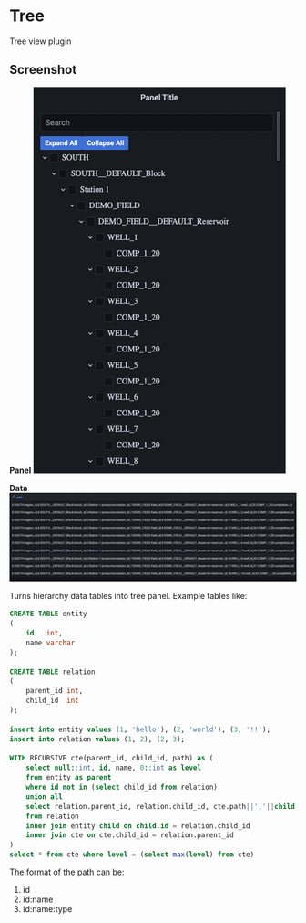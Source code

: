 <!-- This README file is going to be the one displayed on the Grafana.com website for your plugin -->

# Tree

Tree view plugin

## Screenshot

**Panel**
![panel](img/panel.png 'Panel')

**Data**
![data](img/data.png 'Data')

Turns hierarchy data tables into tree panel. Example tables like:

```sql
CREATE TABLE entity
(
    id   int,
    name varchar
);

CREATE TABLE relation
(
    parent_id int,
    child_id  int
);

insert into entity values (1, 'hello'), (2, 'world'), (3, '!!');
insert into relation values (1, 2), (2, 3);

WITH RECURSIVE cte(parent_id, child_id, path) as (
    select null::int, id, name, 0::int as level
    from entity as parent
    where id not in (select child_id from relation)
    union all
    select relation.parent_id, relation.child_id, cte.path||','||child.name, cte.level+1
    from relation
    inner join entity child on child.id = relation.child_id
    inner join cte on cte.child_id = relation.parent_id
)
select * from cte where level = (select max(level) from cte)
```

The format of the path can be:

1. id
2. id:name
3. id:name:type
